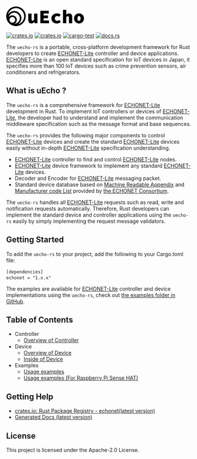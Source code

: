 ![logo](doc/img/logo.png)

[![crates.io](https://img.shields.io/crates/v/echonet.svg)](https://crates.io/crates/echonet)
[![crates.io](https://img.shields.io/crates/d/echonet?label=cargo%20installs)](https://crates.io/crates/echonet)
[![cargo-test](https://github.com/cybergarage/uecho-rs/actions/workflows/cargo.yml/badge.svg)](https://github.com/cybergarage/uecho-rs/actions/workflows/cargo.yml)
[![docs.rs](https://img.shields.io/badge/Rustdoc-docs.rs-blueviolet)](https://docs.rs/echonet)

The `uecho-rs` is a portable, cross-platform development framework for Rust developers to create [ECHONET-Lite][enet] controller and device applications. [ECHONET-Lite][enet] is an open standard specification for IoT devices in Japan, it specifies more than 100 IoT devices such as crime prevention sensors, air conditioners and refrigerators.

## What is uEcho ?

The `uecho-rs` is a comprehensive framework for [ECHONET-Lite][enet] development in Rust. To implement IoT controllers or devices of [ECHONET-Lite][enet], the developer had to understand and implement the communication middleware specification such as the message format and base sequences.

The `uecho-rs` provides the following major components to control [ECHONET-Lite][enet] devices and create the standard [ECHONET-Lite][enet] devices easily without in-depth [ECHONET-Lite][enet] specification understanding. 

- [ECHONET-Lite][enet] controller to find and control [ECHONET-Lite][enet] nodes.
- [ECHONET-Lite][enet] device framework to implement any standard [ECHONET-Lite][enet] devices.
- Decoder and Encoder for [ECHONET-Lite][enet] messaging packet.
- Standard device database based on [Machine Readable Appendix][mra] and [Manufacturer code List][mcl] provided by [the ECHONET Consortium][eneto].

The `uecho-rs` handles all [ECHONET-Lite][enet] requests such as read, write and notification requests automatically. Therefore, Rust developers can implement the standard device and controller applications using the `uecho-rs` easily by simply implementing the request message validators.

## Getting Started

To add the `uecho-rs` to your project, add the following to your Cargo.toml file:

```
[dependencies]
echonet = "1.x.x"
```

The examples are available for [ECHONET-Lite][enet] controller and device implementations using the `uecho-rs`, check out [the examples folder in GitHub](https://github.com/cybergarage/uecho-rs/tree/master/examples).

## Table of Contents

- Controller
  - [Overview of Controller](https://github.com/cybergarage/uecho-rs/blob/master/doc/controller_overview.md)
- Device
  - [Overview of Device](https://github.com/cybergarage/uecho-rs/blob/master/doc/device_overview.md)
  - [Inside of Device](https://github.com/cybergarage/uecho-rs/blob/master/doc/device_inside.md)
- Examples
  - [Usage examples](https://github.com/cybergarage/uecho-rs/tree/master/examples)
  - [Usage examples (For Raspberry Pi Sense HAT)](https://github.com/cybergarage/uecho-rs-sensehat)

## Getting Help

- [crates.io: Rust Package Registry - echonet(latest version)](https://crates.io/crates/echonet)
- [Generated Docs (latest version)](https://docs.rs/echonet/latest/echonet/)

## License

This project is licensed under the Apache-2.0 License.

[enet]:http://echonet.jp/english/
[eneto]:https://echonet.jp/organization_en/
[mra]:https://echonet.jp/spec_mra_rp1_en/
[mcl]:https://echonet.jp/spec-en/
